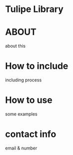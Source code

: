 # Tulipe Library

# ABOUT
about this

# How to include
including process

# How to use
some examples

# contact info
email & number
